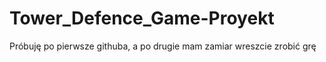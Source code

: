 # Tower_Defence_Game-Proyekt
Próbuję po pierwsze githuba, a po drugie mam zamiar wreszcie zrobić grę
